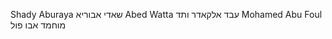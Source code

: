 Shady Aburaya       שאדי אבוריא
Abed Watta       עבד אלקאדר ותד
Mohamed Abu Foul  מוחמד אבו פול

####

